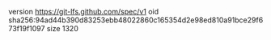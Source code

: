 version https://git-lfs.github.com/spec/v1
oid sha256:94ad44b390d83253ebb48022860c165354d2e98ed810a91bce29f673f19f1097
size 1320
